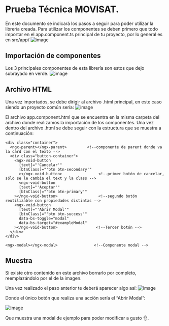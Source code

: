# Prueba Técnica MOVISAT.

En este documento se indicará los pasos a seguir para poder utilizar la librería creada.
Para utilizar los componentes se deben primero que todo importar en el app.component.ts principal de tu proyecto, por lo general es en src/app/
![image](https://github.com/Lack01/geekforgeeks/assets/83151093/0dc363d3-0122-4d36-95b8-92d8cf0dbbf2)

## Importación de componentes

Los 3 principales componentes de esta librería son estos que dejo subrayado en verde.
![image](https://github.com/Lack01/geekforgeeks/assets/83151093/32957f25-81d7-407e-9433-523df3e997d1)

## Archivo HTML

Una vez importados, se debe dirigir al archivo .html principal, en este caso siendo un proyecto común sería:
![image](https://github.com/Lack01/geekforgeeks/assets/83151093/cfc6d3a4-5ef2-4001-bdbe-166cf3a2599b)

El archivo app.component.html que se encuentra en la misma carpeta del archivo donde realizamos la importación de los componentes.
Una vez dentro del archivo .html se debe seguir con la estructura que se muestra a continuación:

```
<div class="container">
  <ngx-parent></ngx-parent>         <!--componente de parent donde va la card con el texto --> 
  <div class="button-container">
    <ngx-void-button                     
      [text]="'Cancelar'"
      [btnClass]="'btn btn-secondary'"
      ></ngx-void-button>                <!--primer botón de cancelar, sólo se le cambia el text y la class --> 
      <ngx-void-button
      [text]="'Aceptar'"
      [btnClass]="'btn btn-primary'"
    ></ngx-void-button>                  <!--segundo botón reutilizable con propiedades distintas --> 
    <ngx-void-button
      [text]="'Abrir Modal'"
      [btnClass]="'btn btn-success'"
      data-bs-toggle="modal"
      data-bs-target="#exampleModal"
    ></ngx-void-button>                 <!--Tercer botón --> 
  </div>
</div>

<ngx-modal></ngx-modal>                <!--Componente modal --> 

```

## Muestra

Si existe otro contenido en este archivo borrarlo por completo, reemplazándolo por el de la imagen.

Una vez realizado el paso anterior te deberá aparecer algo así:
![image](https://github.com/Lack01/geekforgeeks/assets/83151093/3d223d8b-0ede-434d-b9b9-9e28872cd56d)

Donde el único botón que realiza una acción sería el “Abrir Modal”:

![image](https://github.com/Lack01/geekforgeeks/assets/83151093/d18739ad-74de-43fb-bd30-5c7f0524b173)

Que muestra una modal de ejemplo para poder modificar a gusto 👌.






